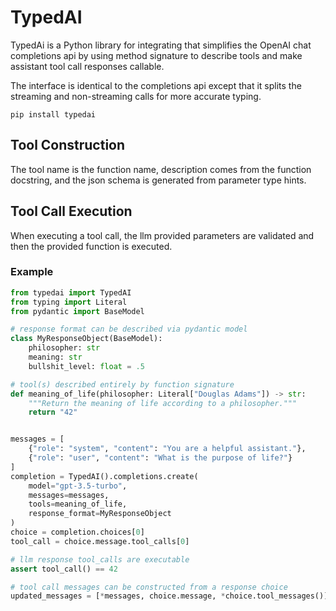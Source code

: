 # TypedAI

TypedAi is a Python library for integrating that simplifies the OpenAI chat completions api by using method signature to 
describe tools and make assistant tool call responses callable.

The interface is identical to the completions api except that it splits the streaming and non-streaming calls for
more accurate typing.

```pip install typedai```

## Tool Construction
The tool name is the function name, description comes from the function docstring, and the json schema is generated from 
parameter type hints.

## Tool Call Execution

When executing a tool call, the llm provided parameters are validated and then the provided function 
is executed. 

### Example

```python
from typedai import TypedAI
from typing import Literal
from pydantic import BaseModel

# response format can be described via pydantic model
class MyResponseObject(BaseModel):
    philosopher: str
    meaning: str
    bullshit_level: float = .5

# tool(s) described entirely by function signature
def meaning_of_life(philosopher: Literal["Douglas Adams"]) -> str:
    """Return the meaning of life according to a philosopher."""
    return "42"


messages = [
    {"role": "system", "content": "You are a helpful assistant."},
    {"role": "user", "content": "What is the purpose of life?"}
]
completion = TypedAI().completions.create(
    model="gpt-3.5-turbo",
    messages=messages,
    tools=meaning_of_life,
    response_format=MyResponseObject
)
choice = completion.choices[0]
tool_call = choice.message.tool_calls[0]

# llm response tool_calls are executable
assert tool_call() == 42

# tool call messages can be constructed from a response choice
updated_messages = [*messages, choice.message, *choice.tool_messages()]
```


